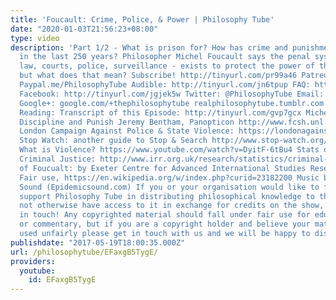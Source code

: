 ```yaml
---
title: 'Foucault: Crime, Police, & Power | Philosophy Tube'
date: "2020-01-03T21:56:23+08:00"
type: video
description: 'Part 1/2 - What is prison for? How has crime and punishment changed
  in the last 250 years? Philosopher Michel Foucault says the penal system - that''s
  law, courts, police, surveillance - exists to protect the power of the ruling class,
  but what does that mean? Subscribe! http://tinyurl.com/pr99a46 Patreon: http://www.patreon.com/PhilosophyTube
  Paypal.me/PhilosophyTube Audible: http://tinyurl.com/jn6tpup FAQ: http://tinyurl.com/j8bo4gb
  Facebook: http://tinyurl.com/jgjek5w Twitter: @PhilosophyTube Email: ollysphilosophychannel@gmail.com
  Google+: google.com/+thephilosophytube realphilosophytube.tumblr.com Recommended
  Reading: Transcript of this Episode: http://tinyurl.com/gvp7gcx Michel Foucault,
  Discipline and Punish Jeremy Bentham, Panopticon http://www.fcsh.unl.pt/docentes/rmonteiro/pdf/panopticon_%20jeremy%20bentham.pdf
  London Campaign Against Police & State Violence: https://londonagainstpoliceviolence.wordpress.com/
  Stop Watch: another guide to Stop & Search http://www.stop-watch.org/ PBS Idea Channel:
  What is Violence? https://www.youtube.com/watch?v=DyitF-6tBu4 Stats on Race and
  Criminal Justice: http://www.irr.org.uk/research/statistics/criminal-justice/ Image
  of Foucualt: by Exeter Centre for Advanced International Studies Research Priorities,
  Fair use, https://en.wikipedia.org/w/index.php?curid=23182200 Music by Epidemic
  Sound (Epidemicsound.com) If you or your organisation would like to financially
  support Philosophy Tube in distributing philosophical knowledge to those who might
  not otherwise have access to it in exchange for credits on the show, please get
  in touch! Any copyrighted material should fall under fair use for educational purposes
  or commentary, but if you are a copyright holder and believe your material has been
  used unfairly please get in touch with us and we will be happy to discuss it.'
publishdate: "2017-05-19T18:00:35.000Z"
url: /philosophytube/EFaxgB5TygE/
providers:
  youtube:
    id: EFaxgB5TygE
---
```

